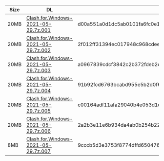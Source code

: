 |    Size   |     DL  | sha512sum |
|  ---  |  ---  |  ---  |
| 20MB | [Clash.for.Windows-2021-05-29.7z.001](https://cdn.jsdelivr.net/gh/appleians/cfw_intel@main/Clash.for.Windows-2021-05-29.7z.001) | d00a551a0d1dc5ab0101fa6fc0e1863f8cd6420308c1aacc295295fd959376daa880202f73e75ca9cfd1ebaeae6ad12d7fe5e4a54ff11caf8a5cc8957a782e8d |
| 20MB | [Clash.for.Windows-2021-05-29.7z.002](https://cdn.jsdelivr.net/gh/appleians/cfw_intel@main/Clash.for.Windows-2021-05-29.7z.002) | 2f012ff31394ec017948c968cdee300621dfc09f107d9ebdedbd115baecba6d7d0d195056e6e25a9cc9c22614fc495e276204e8181ca3ba17d96671aa938ca98 |
| 20MB | [Clash.for.Windows-2021-05-29.7z.003](https://cdn.jsdelivr.net/gh/appleians/cfw_intel@main/Clash.for.Windows-2021-05-29.7z.003) | a0967839cdcf3842c2b372fdeb2cf5de6e483560f4342cb968d4c3cb3569902b42713318d307c730e560747a32aeee73441188a1d5e4b1a5ddb452b82652efbd |
| 20MB | [Clash.for.Windows-2021-05-29.7z.004](https://cdn.jsdelivr.net/gh/appleians/cfw_intel@main/Clash.for.Windows-2021-05-29.7z.004) | 91b92fcd6763bcabd955e5b2d0f6f91bfe7ce038c5d72c1dfc74772faad6e2eb7d06654897474ec03034fff7263867fda935187ab04d8f78eecb091c021e9493 |
| 20MB | [Clash.for.Windows-2021-05-29.7z.005](https://cdn.jsdelivr.net/gh/appleians/cfw_intel@main/Clash.for.Windows-2021-05-29.7z.005) | c00164adf11afa29040b4e053d1c514adfddd25efe040388b2f2f3107ca7ace9f1275dbccab1ab6289cc0f18eec650c7434050448145af96ceb4eb80c723e2fa |
| 20MB | [Clash.for.Windows-2021-05-29.7z.006](https://cdn.jsdelivr.net/gh/appleians/cfw_intel@main/Clash.for.Windows-2021-05-29.7z.006) | 2a2b3e11e6b934da4ab0b254b22d7695bfa332c2ca90b7fc53e629bf7e3d62a30c733304c4fcd68bfb663d89b49a931b71432d46c9680015d9d602d98c7a4e05 |
| 8MB | [Clash.for.Windows-2021-05-29.7z.007](https://cdn.jsdelivr.net/gh/appleians/cfw_intel@main/Clash.for.Windows-2021-05-29.7z.007) | 9cccb5d3e3753f8774dffd650476c44f4e70ab3bc6386ea401c0db51f8f61bee393fb9cd34e2ad161f83f47ce13f8622f95a40cb8bd2045e8316d6f23cc1c66a |

